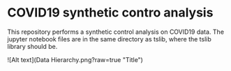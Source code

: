 # COVID19 synthetic contro analysis
This repository performs a synthetic control analysis on COVID19 data. The jupyter notebook files are in the same directory as tslib, where the tslib library should be. 

![Alt text](Data Hierarchy.png?raw=true "Title")

